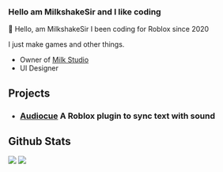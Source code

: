 ### Hello am MilkshakeSir and I like coding

👋 Hello, am MilkshakeSir I been coding for Roblox since 2020

I just make games and other things.

-  Owner of [Milk Studio](https://github.com/milk-studio)
-  UI Designer

## Projects

* ### [Audiocue](https://github.com/milk-studio/Audiocue) A Roblox plugin to sync text with sound

## Github Stats

<p align="left">
  <img src="https://github-readme-stats.vercel.app/api/top-langs/?username=MilkdevNew&theme=tokyonight&hide_border=true&langs_count=6"/>
  <img src="https://github-readme-stats.vercel.app/api?username=MilkdevNew&&show_icons=true&theme=tokyonight&hide_border=true&count_private=true"/>
</p>


